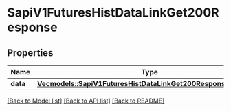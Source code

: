 # SapiV1FuturesHistDataLinkGet200Response

## Properties

Name | Type | Description | Notes
------------ | ------------- | ------------- | -------------
**data** | [**Vec<models::SapiV1FuturesHistDataLinkGet200ResponseDataInner>**](_sapi_v1_futures_histDataLink_get_200_response_data_inner.md) |  | 

[[Back to Model list]](../README.md#documentation-for-models) [[Back to API list]](../README.md#documentation-for-api-endpoints) [[Back to README]](../README.md)


